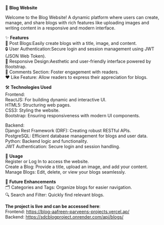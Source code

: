 🌟 **Blog Website**

Welcome to the Blog Website! A dynamic platform where users can create, manage, and share blogs with rich features like uploading images and writing content in a responsive and modern interface.


✨ **Features**<br>
📝 Post Blogs:Easily create blogs with a title, image, and content.<br>
🔒 User Authentication:Secure login and session management using JWT (JSON Web Token).<br>
📱 Responsive Design:Aesthetic and user-friendly interface powered by Bootstrap.<br>
💬 Comments Section: Foster engagement with readers.<br>
❤️ Like Feature: Allow readers to express their appreciation for blogs.<br>

🛠️ **Technologies Used**<br>
Frontend:<br>
ReactJS: For building dynamic and interactive UI. <br>
HTML5: Structuring web pages. <br>
CSS3: Styling the website.<br>
Bootstrap: Ensuring responsiveness with modern UI components.<br>


Backend:<br>
Django Rest Framework (DRF): Creating robust RESTful APIs.<br>
PostgreSQL: Efficient database management for blogs and user data.<br>
Python: Backend logic and functionality.<br>
JWT Authentication: Secure login and session handling.<br>


📖 **Usage**<br>
Register or Log In to access the website.<br>
Create a Blog: Provide a title, upload an image, and add your content.<br>
Manage Blogs: Edit, delete, or view your blogs seamlessly.<br>


🚀 **Future Enhancements**<br>
🗂️ Categories and Tags: Organize blogs for easier navigation.<br>
🔍 Search and Filter: Quickly find relevant blogs.<br>

**The project is live and can be accessed here**:<br>
Frontend: https://blog-aafreen-parveens-projects.vercel.ap/<br>
Backend: https://sdcblogproject.onrender.com/api/blogs/



